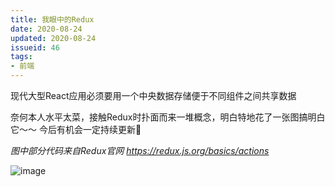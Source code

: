 ```yaml
---
title: 我眼中的Redux
date: 2020-08-24
updated: 2020-08-24
issueid: 46
tags:
- 前端
---
```

现代大型React应用必须要用一个中央数据存储便于不同组件之间共享数据

奈何本人水平太菜，接触Redux时扑面而来一堆概念，明白特地花了一张图搞明白它～～ 今后有机会一定持续更新🤣

*图中部分代码来自Redux官网 https://redux.js.org/basics/actions*

![image](https://user-images.githubusercontent.com/24750337/91031929-d6d18f80-e633-11ea-908b-b38cd0d3ba4a.png)

